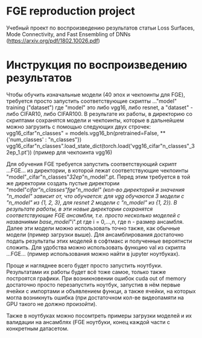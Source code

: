 # FGE reproduction project
Учебный проект по воспроизведению результатов статьи Loss Surfaces, Mode Connectivity, and Fast Ensembling of DNNs (https://arxiv.org/pdf/1802.10026.pdf)

# Инструкция по воспроизведению результатов
Чтобы обучить изначальные модели (40 эпох и чекпоинты для FGE), требуется просто запустить соответствующие скрипты ..."model" training ("dataset") где "model" это либо vgg16, либо resnet, а "dataset" - либо CIFAR10, либо CIFAR100. В результате их работы, в директорию со скриптами сохранятся модели и чекпоинты, которые в дальнейшем можно загрузить с помощью следующих двух строчек: 
vgg16_cifar"n_classes" = models.vgg16_bn(pretrained=False, **{'num_classes' : "n_classes"})
vgg16_cifar"n_classes".load_state_dict(torch.load('vgg16_cifar"n_classes"_32ep_1.pt'))
(пример для чекпоинта vgg16)

Для обучения FGE требуется запустить соответствующий скрипт ...FGE... из директории, в которой лежат соответствующие чекпоинты "model"_cifar"n_classes"_32ep_"n_model".pt. Перед этим требуется в той же директории создать пустые директории "model"_cifar"n_classes"_fge_"n_model" (кол-во директорий и значения "n_model" зависит от, что обучается: для vgg обучаются 3 модели с "n_model" из {1, 2, 3}, для resnet 2 модели с "n_model" из {1, 2}). В результате работы, в эти новые директории сохранятся соответствующие FGE ансамбли, т.е. просто несколько моделей с названиями base_model_"i".pt где i = 0,...,n, где n - размер ансамбля. Далее эти модели можно использовать точно также, как обычные модели (пример загрузки выше). Для ансамблирования достаточно подать результаты этих моделей в софтмакс и полученные вероятнсти сложить. Для удобства можно использовать функцию val из скрипта ...FGE... (пример использования можно найти в jupyter ноутбуках).
  
Проще и нагляднее всего будет просто запустить ноутбуки. Результатами их работы будет всё тоже самое, только также построятся графики. При возникновении ошибок cuda out of memory достаточно просто перезапустить ноутбук, запустив в нём первые ячейки с импортами и объявлением функци, а также ячейки, на которых могла возникнуть ошибка (при достаточном кол-ве видеопамяти на GPU такого не должно произойти).

Также в ноутбуках можно посомтреть примеры загрузки моделей и их валидации на ансамблях (FGE ноутбуки, конец каждой части с конкретным датасетом.
